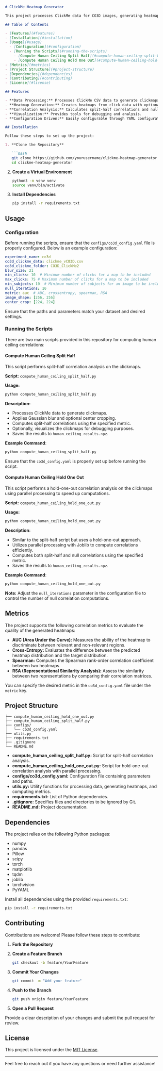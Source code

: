 ```markdown:README.md
# ClickMe Heatmap Generator

This project processes ClickMe data for CO3D images, generating heatmaps and analyzing click statistics. It provides tools to compute various correlation metrics, including AUC, cross-entropy, Spearman, and RSA, to evaluate the quality of generated heatmaps.

## Table of Contents

- [Features](#features)
- [Installation](#installation)
- [Usage](#usage)
  - [Configuration](#configuration)
  - [Running the Scripts](#running-the-scripts)
    - [Compute Human Ceiling Split Half](#compute-human-ceiling-split-half)
    - [Compute Human Ceiling Hold One Out](#compute-human-ceiling-hold-one-out)
- [Metrics](#metrics)
- [Project Structure](#project-structure)
- [Dependencies](#dependencies)
- [Contributing](#contributing)
- [License](#license)

## Features

- **Data Processing:** Processes ClickMe CSV data to generate clickmaps.
- **Heatmap Generation:** Creates heatmaps from click data with optional Gaussian blurring.
- **Correlation Analysis:** Calculates split-half correlations and null correlations using various metrics.
- **Visualization:** Provides tools for debugging and analysis.
- **Configuration Driven:** Easily configurable through YAML configuration files.

## Installation

Follow these steps to set up the project:

1. **Clone the Repository**

   ```bash
   git clone https://github.com/yourusername/clickme-heatmap-generator.git
   cd clickme-heatmap-generator
   ```

2. **Create a Virtual Environment**

   ```bash
   python3 -m venv venv
   source venv/bin/activate
   ```

3. **Install Dependencies**

   ```bash
   pip install -r requirements.txt
   ```

## Usage

### Configuration

Before running the scripts, ensure that the `configs/co3d_config.yaml` file is properly configured. Below is an example configuration:

```yaml:configs/co3d_config.yaml
experiment_name: co3d
co3d_clickme_data: clickme_vCO3D.csv
co3d_clickme_folder: CO3D_ClickMe2
blur_size: 21
min_clicks: 10  # Minimum number of clicks for a map to be included
max_clicks: 75 # Maximum number of clicks for a map to be included
min_subjects: 10  # Minimum number of subjects for an image to be included
null_iterations: 10
metric: auc  # AUC, crossentropy, spearman, RSA
image_shape: [256, 256]
center_crop: [224, 224]
```

Ensure that the paths and parameters match your dataset and desired settings.

### Running the Scripts

There are two main scripts provided in this repository for computing human ceiling correlations:

#### Compute Human Ceiling Split Half

This script performs split-half correlation analysis on the clickmaps.

**Script:** `compute_human_ceiling_split_half.py`

**Usage:**

```bash
python compute_human_ceiling_split_half.py
```

**Description:**

- Processes ClickMe data to generate clickmaps.
- Applies Gaussian blur and optional center cropping.
- Computes split-half correlations using the specified metric.
- Optionally, visualizes the clickmaps for debugging purposes.
- Saves the results to `human_ceiling_results.npz`.

**Example Command:**

```bash
python compute_human_ceiling_split_half.py
```

Ensure that the `co3d_config.yaml` is properly set up before running the script.

#### Compute Human Ceiling Hold One Out

This script performs a hold-one-out correlation analysis on the clickmaps using parallel processing to speed up computations.

**Script:** `compute_human_ceiling_hold_one_out.py`

**Usage:**

```bash
python compute_human_ceiling_hold_one_out.py
```

**Description:**

- Similar to the split-half script but uses a hold-one-out approach.
- Utilizes parallel processing with Joblib to compute correlations efficiently.
- Computes both split-half and null correlations using the specified metric.
- Saves the results to `human_ceiling_results.npz`.

**Example Command:**

```bash
python compute_human_ceiling_hold_one_out.py
```

**Note:** Adjust the `null_iterations` parameter in the configuration file to control the number of null correlation computations.

## Metrics

The project supports the following correlation metrics to evaluate the quality of the generated heatmaps:

- **AUC (Area Under the Curve):** Measures the ability of the heatmap to discriminate between relevant and non-relevant regions.
- **Cross-Entropy:** Evaluates the difference between the predicted heatmap distribution and the target distribution.
- **Spearman:** Computes the Spearman rank-order correlation coefficient between two heatmaps.
- **RSA (Representational Similarity Analysis):** Assess the similarity between two representations by comparing their correlation matrices.

You can specify the desired metric in the `co3d_config.yaml` file under the `metric` key.

## Project Structure

```plaintext:clickme-heatmap-generator/
├── compute_human_ceiling_hold_one_out.py
├── compute_human_ceiling_split_half.py
├── configs/
│   └── co3d_config.yaml
├── utils.py
├── requirements.txt
├── .gitignore
└── README.md
```

- **compute_human_ceiling_split_half.py:** Script for split-half correlation analysis.
- **compute_human_ceiling_hold_one_out.py:** Script for hold-one-out correlation analysis with parallel processing.
- **configs/co3d_config.yaml:** Configuration file containing parameters and paths.
- **utils.py:** Utility functions for processing data, generating heatmaps, and computing metrics.
- **requirements.txt:** List of Python dependencies.
- **.gitignore:** Specifies files and directories to be ignored by Git.
- **README.md:** Project documentation.

## Dependencies

The project relies on the following Python packages:

- numpy
- pandas
- Pillow
- scipy
- torch
- matplotlib
- tqdm
- joblib
- torchvision
- PyYAML

Install all dependencies using the provided `requirements.txt`:

```bash
pip install -r requirements.txt
```

## Contributing

Contributions are welcome! Please follow these steps to contribute:

1. **Fork the Repository**

2. **Create a Feature Branch**

   ```bash
   git checkout -b feature/YourFeature
   ```

3. **Commit Your Changes**

   ```bash
   git commit -m "Add your feature"
   ```

4. **Push to the Branch**

   ```bash
   git push origin feature/YourFeature
   ```

5. **Open a Pull Request**

Provide a clear description of your changes and submit the pull request for review.

## License

This project is licensed under the [MIT License](LICENSE).

---

Feel free to reach out if you have any questions or need further assistance!
```